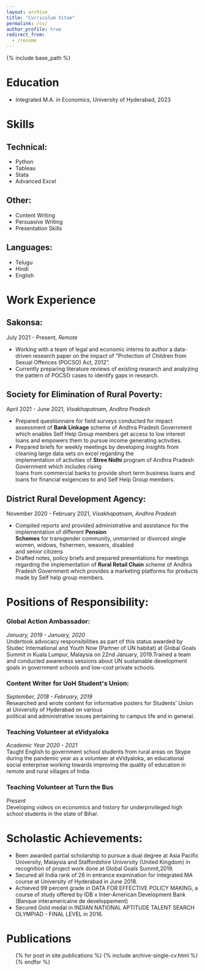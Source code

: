 ```yaml
---
layout: archive
title: "Curriculum Vitae"
permalink: /cv/
author_profile: true
redirect_from:
  - /resume
---
```


{% include base_path %}

# Education
* Integrated M.A. in Economics, University of Hyderabad, 2023

# Skills  

## Technical:
* Python
* Tableau
* Stata
* Advanced Excel

## Other:
* Content Writing
* Persuasive Writing
* Presentation Skills

## Languages:
* Telugu
* Hindi
* English

# Work Experience  

## Sakonsa:
July 2021 - Present, _Remote_
  * Working with a team of legal and economic interns to author a data-driven research paper on the impact of 
    ”Protection of Children from Sexual Offences (POCSO) Act, 2012”.
  * Currently preparing literature reviews of existing research and analyzing the pattern of POCSO cases to identify 
    gaps in research.

## Society for Elimination of Rural Poverty:
April 2021 - June 2021, _Visakhapatnam, Andhra Pradesh_
  * Prepared questionnaire for field surveys conducted for impact assessment of **Bank Linkage** scheme of Andhra 
    Pradesh Government which enables Self Help Group members get access to low interest loans and empowers
    them to pursue income generating activities.
  * Prepared briefs for weekly meetings by developing insights from cleaning large data sets on excel regarding the  
    implementation of activities of **Stree Nidhi** program of Andhra Pradesh Government which includes rising  
    loans from commercial banks to provide short term business loans and loans for financial exigencies to and Self Help Group members.
    
## District Rural Development Agency:
November 2020 - February 2021, _Visakhapatnam, Andhra Pradesh_
  * Compiled reports and provided administrative and assistance for the implementation of different **Pension  
    Schemes** for transgender community, unmarried or divorced single women, widows, fishermen, weavers, disabled  
    and senior citizens
  * Drafted notes, policy briefs and prepared presentations for meetings regarding the implementation of **Rural Retail Chain**
    scheme of Andhra Pradesh Government which provides a marketing platforms for products  
    made by Self help group members.

# Positions of Responsibility:  

### Global Action Ambassador:
_January, 2019 - January, 2020_ <br>
Undertook advocacy responsibilities as part of this status awarded by Studec International and Youth Now (Partner
of UN habitat) at Global Goals Summit in Kuala Lumpur, Malaysia on 22nd January, 2019.Trained a team and
conducted awareness sessions about UN sustainable development goals in government schools and low-cost private schools.
 
### Content Writer for UoH Student's Union:
_September, 2018 - February, 2019_ <br>
Researched and wrote content for informative posters for Students’ Union at University of Hyderabad on various  
political and administrative issues pertaining to campus life and in general.

### Teaching Volunteer at eVidyaloka
_Academic Year 2020 - 2021_ <br>
Taught English to government school students from rural areas on Skype during the pandemic year as a volunteer at
eVidyaloka, an educational social enterprise working towards improving the quality of education in remote and rural
villages of India.

### Teaching Volunteer at Turn the Bus
_Present_ <br>
Developing videos on economics and history for underprivileged high school students in the state of Bihar.

# Scholastic Achievements:
* Been awarded partial scholarship to pursue a dual degree at Asia Pacific University, Malaysia and Staffordshire
  University (United Kingdom) in recognition of project work done at Global Goals Summit,2019.
* Secured all India rank of 26 in entrance examination for Integrated MA course at University of Hyderabad in June 2018.
* Achieved 99 percent grade in DATA FOR EFFECTIVE POLICY MAKING, a course of study offered by IDB x Inter-American Development Bank (Banque interamericaine de developpement)
* Secured Gold medal in INDIAN NATIONAL APTITUDE TALENT SEARCH OLYMPIAD - FINAL LEVEL in 2016.


# Publications
  <ul>{% for post in site.publications %}
    {% include archive-single-cv.html %}
  {% endfor %}</ul>
  
<!---
======
  <ul>{% for post in site.talks %}
    {% include archive-single-talk-cv.html %}
  {% endfor %}</ul>
  
Teaching
======
  <ul>{% for post in site.teaching %}
    {% include archive-single-cv.html %}
  {% endfor %}</ul>
  
Service and leadership
======
* Currently signed in to 43 different slack teams
--> 

